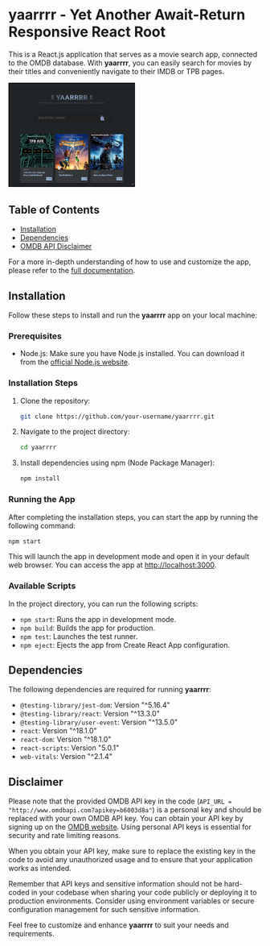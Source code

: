 # yaarrrr - Yet Another Await-Return Responsive React Root

This is a React.js application that serves as a movie search app, connected to the OMDB database. With **yaarrrr**, you can easily search for movies by their titles and conveniently navigate to their IMDB or TPB pages.

<img src="screenshot.png" width='50%' height='50%'>

## Table of Contents

- [Installation](#installation)
- [Dependencies](#dependencies)
- [OMDB API Disclaimer](#disclaimer)

For a more in-depth understanding of how to use and customize the app, please refer to the [full documentation](documentation.md).

## Installation

Follow these steps to install and run the **yaarrrr** app on your local machine:

### Prerequisites

- Node.js: Make sure you have Node.js installed. You can download it from the [official Node.js website](https://nodejs.org/).

### Installation Steps

1. Clone the repository:
   ```bash
   git clone https://github.com/your-username/yaarrrr.git
   ```

2. Navigate to the project directory:
   ```bash
   cd yaarrrr
   ```

3. Install dependencies using npm (Node Package Manager):
   ```bash
   npm install
   ```

### Running the App

After completing the installation steps, you can start the app by running the following command:

```bash
npm start
```

This will launch the app in development mode and open it in your default web browser. You can access the app at [http://localhost:3000](http://localhost:3000).

### Available Scripts

In the project directory, you can run the following scripts:

- `npm start`: Runs the app in development mode.
- `npm build`: Builds the app for production.
- `npm test`: Launches the test runner.
- `npm eject`: Ejects the app from Create React App configuration.

## Dependencies

The following dependencies are required for running **yaarrrr**:

- `@testing-library/jest-dom`: Version "^5.16.4"
- `@testing-library/react`: Version "^13.3.0"
- `@testing-library/user-event`: Version "^13.5.0"
- `react`: Version "^18.1.0"
- `react-dom`: Version "^18.1.0"
- `react-scripts`: Version "5.0.1"
- `web-vitals`: Version "^2.1.4"

## Disclaimer

Please note that the provided OMDB API key in the code (`API_URL = "http://www.omdbapi.com?apikey=b6003d8a"`) is a personal key and should be replaced with your own OMDB API key. You can obtain your API key by signing up on the [OMDB website](http://www.omdbapi.com/apikey.aspx). Using personal API keys is essential for security and rate limiting reasons.

When you obtain your API key, make sure to replace the existing key in the code to avoid any unauthorized usage and to ensure that your application works as intended.

Remember that API keys and sensitive information should not be hard-coded in your codebase when sharing your code publicly or deploying it to production environments. Consider using environment variables or secure configuration management for such sensitive information.

Feel free to customize and enhance **yaarrrr** to suit your needs and requirements.
